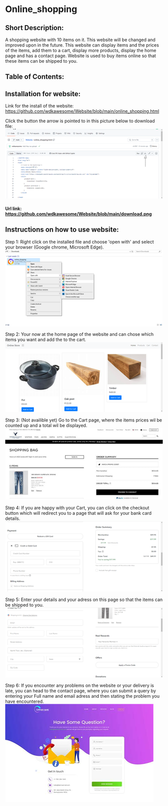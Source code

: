 # Online_shopping

## Short Description:

A shopping website with 10 items on it. This website will be changed and improved upon in the future. This website can display items and the prices of the items, add them to a cart, display more products, display the home page and has a contact page. Website is used to buy items online so that these items can be shipped to you.

## Table of Contents:


##  Installation for website:

Link for the install of the website:
https://github.com/wdkawesome/Website/blob/main/online_shopping.html

Click the button the arrow is pointed to in this picture below to download file:
![download](https://github.com/wdkawesome/Website/blob/main/download.png)

#### Url link: https://github.com/wdkawesome/Website/blob/main/download.png

## Instructions on how to use website:

Step 1: Right click on the installed file and choose 'open with' and select your browser (Google chrome, Microsoft Edge).
![downloaded](https://github.com/wdkawesome/Website/blob/main/downloaded.png)


Step 2: Your now at the home page of the website and can chose which items you want and add the to the cart.
![shop](https://github.com/wdkawesome/Website/blob/main/shop.png)


Step 3: (Not availible yet) Go to the Cart page, where the items prices wil be counted up and a total wil be displayed.
![Cart](https://github.com/wdkawesome/Website/blob/main/Cart.jpg)

Step 4: If you are happy with your Cart, you can click on the checkout button which will redirect you to a page that will ask for your bank card details.
![payment](https://github.com/wdkawesome/Website/blob/main/payment.png)


Step 5: Enter your details and your adress on this page so that the items can be shipped to you. 
![shipping](https://github.com/wdkawesome/Website/blob/main/shipping.png)


Step 6: If you encounter any problems on the website or your delivery is late, you can head to the contact page, where you can submit a query by entering your Full name and email adress and then stating the problem you have encountered.
![contact](https://github.com/wdkawesome/Website/blob/main/contact.jfif)
